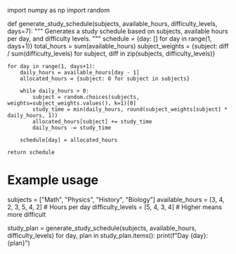 import numpy as np
import random

def generate_study_schedule(subjects, available_hours, difficulty_levels, days=7):
    """
    Generates a study schedule based on subjects, available hours per day, and difficulty levels.
    """
    schedule = {day: [] for day in range(1, days+1)}
    total_hours = sum(available_hours)
    subject_weights = {subject: diff / sum(difficulty_levels) for subject, diff in zip(subjects, difficulty_levels)}
    
    for day in range(1, days+1):
        daily_hours = available_hours[day - 1]
        allocated_hours = {subject: 0 for subject in subjects}
        
        while daily_hours > 0:
            subject = random.choices(subjects, weights=subject_weights.values(), k=1)[0]
            study_time = min(daily_hours, round(subject_weights[subject] * daily_hours, 1))
            allocated_hours[subject] += study_time
            daily_hours -= study_time
        
        schedule[day] = allocated_hours
    
    return schedule

# Example usage
subjects = ["Math", "Physics", "History", "Biology"]
available_hours = [3, 4, 2, 3, 5, 4, 2]  # Hours per day
difficulty_levels = [5, 4, 3, 4]  # Higher means more difficult

study_plan = generate_study_schedule(subjects, available_hours, difficulty_levels)
for day, plan in study_plan.items():
    print(f"Day {day}: {plan}")
